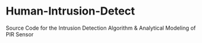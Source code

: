 # Human-Intrusion-Detect
Source Code for the Intrusion Detection Algorithm &amp; Analytical Modeling of PIR Sensor

